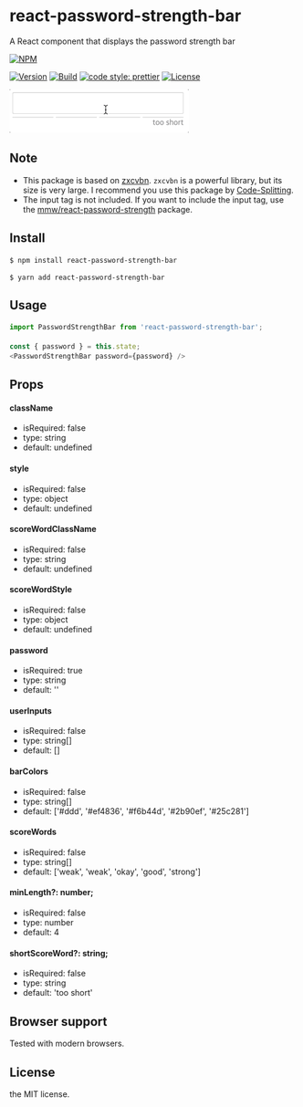 # react-password-strength-bar
A React component that displays the password strength bar

[![NPM](https://nodei.co/npm/react-password-strength-bar.png?mini=true)](https://nodei.co/npm/react-password-strength-bar/)

[![Version](https://img.shields.io/npm/v/react-password-strength-bar.svg)](https://www.npmjs.com/package/react-password-strength-bar)
[![Build](https://travis-ci.org/lannex/react-password-strength-bar.svg?branch=master)](https://www.npmjs.com/package/react-password-strength-bar)
[![code style: prettier](https://img.shields.io/badge/code_style-prettier-ff69b4.svg)](https://github.com/prettier/prettier)
[![License](https://img.shields.io/npm/l/react-password-strength-bar.svg)](https://www.npmjs.com/package/react-password-strength-bar)

![Gif](./examples/static/example.gif)

## Note
- This package is based on [zxcvbn](https://github.com/dropbox/zxcvbn).
`zxcvbn` is a powerful library, but its size is very large.
I recommend you use this package by [Code-Splitting](https://reactjs.org/docs/code-splitting.html).
- The input tag is not included. 
If you want to include the input tag, use the [mmw/react-password-strength](https://github.com/mmw/react-password-strength) package.

## Install
```
$ npm install react-password-strength-bar
```
```
$ yarn add react-password-strength-bar
```

## Usage
```js
import PasswordStrengthBar from 'react-password-strength-bar';

const { password } = this.state;
<PasswordStrengthBar password={password} />
```

## Props
#### className
- isRequired: false
- type: string
- default: undefined

#### style
- isRequired: false
- type: object
- default: undefined

#### scoreWordClassName
- isRequired: false
- type: string
- default: undefined

#### scoreWordStyle
- isRequired: false
- type: object
- default: undefined

#### password
- isRequired: true
- type: string
- default: ''

#### userInputs
- isRequired: false
- type: string[]
- default: []

#### barColors
- isRequired: false
- type: string[]
- default: ['#ddd', '#ef4836', '#f6b44d', '#2b90ef', '#25c281']

#### scoreWords
- isRequired: false
- type: string[]
- default: ['weak', 'weak', 'okay', 'good', 'strong']

#### minLength?: number;
- isRequired: false
- type: number
- default: 4

#### shortScoreWord?: string;
- isRequired: false
- type: string
- default: 'too short'

## Browser support
Tested with modern browsers.

## License
the MIT license.

